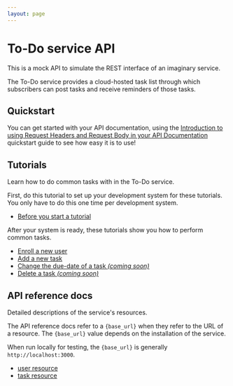```yaml
---
layout: page
---
```


# To-Do service API

This is a mock API to simulate the REST interface of an
imaginary service.

The To-Do service provides a cloud-hosted task list through which
subscribers can post tasks and receive reminders of those tasks.

## Quickstart

You can get started with your API documentation, using the [Introduction to using Request Headers and Request Body in your API Documentation](docs/overviews/to-do-overview_Davejurgens.md) quickstart guide to see how easy it is to use!

## Tutorials

Learn how to do common tasks with in the To-Do service.

First, do this tutorial to set up your development system for these tutorials. You only have to do this one time per development system.

* [Before you start a tutorial](before-you-start-a-tutorial.md)

After your system is ready, these tutorials show you how to perform common tasks.

* [Enroll a new user](tutorials/enroll-a-new-user.md)
* [Add a new task](tutorials/add-a-new-task.md)
* [Change the due-date of a task _(coming soon)_](#tutorials)
* [Delete a task _(coming soon)_](#tutorials)

## API reference docs

Detailed descriptions of the service's resources.

The API reference docs refer to a `{base_url}` when they
refer to the URL of a resource. The `{base_url}` value depends
on the installation of the service.

When run locally for testing, the `{base_url}` is
generally `http://localhost:3000`.

* [user resource](api/user.md)
* [task resource](api/task.md)


